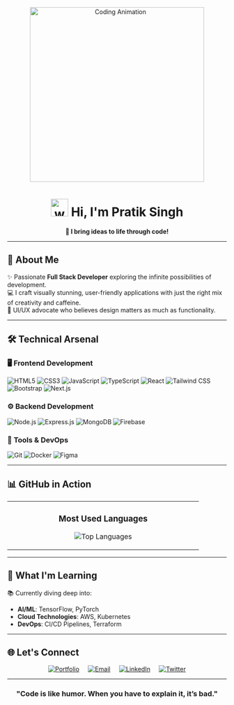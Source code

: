 <div align="center">
<img src="https://user-images.githubusercontent.com/55389276/140866485-8fb1c876-9a8f-4d6a-98dc-08c4981eaf70.gif" alt="Coding Animation" width="400" />
  
# <a href="#"><img src="https://em-content.zobj.net/source/microsoft-teams/337/waving-hand_1f44b.png" alt="wave" width="40px" height="40px" style="animation:wave 2s infinite;" /></a> Hi, I'm **Pratik Singh**  
**🚀 I bring ideas to life through code!**
</div>

---

## 🌟 **About Me**  
✨ Passionate **Full Stack Developer** exploring the infinite possibilities of development.  
💻 I craft visually stunning, user-friendly applications with just the right mix of creativity and caffeine.<br>
🎨 UI/UX advocate who believes design matters as much as functionality.

---

## 🛠️ **Technical Arsenal**

### 🖥️ **Frontend Development**
![HTML5](https://img.shields.io/badge/-HTML5-E34F26?style=flat-square&logo=html5&logoColor=white)
![CSS3](https://img.shields.io/badge/-CSS3-1572B6?style=flat-square&logo=css3&logoColor=white)
![JavaScript](https://img.shields.io/badge/-JavaScript-F7DF1E?style=flat-square&logo=javascript&logoColor=black)
![TypeScript](https://img.shields.io/badge/-TypeScript-3178C6?style=flat-square&logo=typescript&logoColor=white)
![React](https://img.shields.io/badge/-React-61DAFB?style=flat-square&logo=react&logoColor=black)
![Tailwind CSS](https://img.shields.io/badge/-Tailwind%20CSS-38B2AC?style=flat-square&logo=tailwind-css&logoColor=white)
![Bootstrap](https://img.shields.io/badge/-Bootstrap-7952B3?style=flat-square&logo=bootstrap&logoColor=white)
![Next.js](https://img.shields.io/badge/-Next.js-000000?style=flat-square&logo=next.js&logoColor=white)
### ⚙️ **Backend Development**
![Node.js](https://img.shields.io/badge/-Node.js-339933?style=flat-square&logo=node.js&logoColor=white)
![Express.js](https://img.shields.io/badge/-Express.js-000000?style=flat-square&logo=express&logoColor=white)
![MongoDB](https://img.shields.io/badge/-MongoDB-47A248?style=flat-square&logo=mongodb&logoColor=white)
![Firebase](https://img.shields.io/badge/-Firebase-FFCA28?style=flat-square&logo=firebase&logoColor=black)
### 🔧 **Tools & DevOps**
![Git](https://img.shields.io/badge/-Git-F05032?style=flat-square&logo=git&logoColor=white)
![Docker](https://img.shields.io/badge/-Docker-2496ED?style=flat-square&logo=docker&logoColor=white)
![Figma](https://img.shields.io/badge/-Figma-F24E1E?style=flat-square&logo=figma&logoColor=white)


---

## 📊 **GitHub in Action**

<table align="center">
<tr>
<td align="center" valign="top" width="50%">

### **Most Used Languages**  
![Top Languages](https://github-readme-stats.vercel.app/api/top-langs/?username=pratiks0&layout=compact&theme=transparent&hide_border=true&langs_count=6)

</td>

</tr>
</table>

---
## 🎯 **What I'm Learning**
📚 Currently diving deep into:
- **AI/ML**: TensorFlow, PyTorch
- **Cloud Technologies**: AWS, Kubernetes
- **DevOps**: CI/CD Pipelines, Terraform


---

## 🌐 **Let's Connect**

<div align="center" style="display: flex; flex-wrap: wrap; gap: 20px; justify-content: center;">
  <a href="https://pratiksingh.netlify.app" target="_blank">
    <img src="https://img.shields.io/badge/🌐_Portfolio-00C7B7?style=for-the-badge&logo=vercel&logoColor=white" alt="Portfolio">
  </a>
  <a href="mailto:pratik99672@gmail.com" target="_blank">
    <img src="https://img.shields.io/badge/📧_Email-D14836?style=for-the-badge&logo=gmail&logoColor=white" alt="Email">
  </a>
  <a href="https://www.linkedin.com/in/pratik-singh-a20389314/" target="_blank">
    <img src="https://img.shields.io/badge/💼_LinkedIn-0077B5?style=for-the-badge&logo=linkedin&logoColor=white" alt="LinkedIn">
  </a>
  <a href="https://x.com/prat1k_s" target="_blank">
    <img src="https://img.shields.io/badge/🐦_Twitter-1DA1F2?style=for-the-badge&logo=twitter&logoColor=white" alt="Twitter">
  </a>
</div>

---

<div align="center">
  
### "Code is like humor. When you have to explain it, it’s bad."  
</div>
